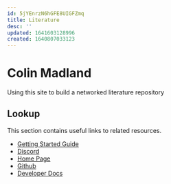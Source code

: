 ```yaml
---
id: 5jYEnrzN6hGFE8UIGFZmq
title: Literature 
desc: ''
updated: 1641603128996
created: 1640807033123
---
```

# Colin Madland

Using this site to build a networked literature repository
## Lookup

This section contains useful links to related resources.

- [Getting Started Guide](https://link.dendron.so/6b25)
- [Discord](https://link.dendron.so/6b23)
- [Home Page](https://wiki.dendron.so/)
- [Github](https://link.dendron.so/6b24)
- [Developer Docs](https://docs.dendron.so/)
